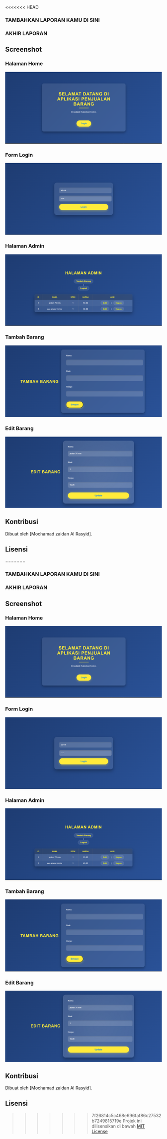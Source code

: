 <<<<<<< HEAD
### TAMBAHKAN LAPORAN KAMU DI SINI

### AKHIR LAPORAN

## Screenshot

### Halaman Home

![Halaman Home](screenshots/home.png)

### Form Login

![Form Login](screenshots/login.png)

### Halaman Admin

![Halaman Admin](screenshots/admin.png)

### Tambah Barang

![Tambah Barang](screenshots/add.png)

### Edit Barang

![Edit Barang](screenshots/edit.png)

## Kontribusi

Dibuat oleh [Mochamad zaidan Al Rasyid].

## Lisensi

=======
### TAMBAHKAN LAPORAN KAMU DI SINI

### AKHIR LAPORAN

## Screenshot

### Halaman Home

![Halaman Home](screenshots/home.png)

### Form Login

![Form Login](screenshots/login.png)

### Halaman Admin

![Halaman Admin](screenshots/admin.png)

### Tambah Barang

![Tambah Barang](screenshots/add.png)

### Edit Barang

![Edit Barang](screenshots/edit.png)

## Kontribusi

Dibuat oleh [Mochamad zaidan Al Rasyid].

## Lisensi

>>>>>>> 7f26814c5c468e696faf86c27532b7249815719e
Projek ini dilisensikan di bawah [MIT License](LICENSE)